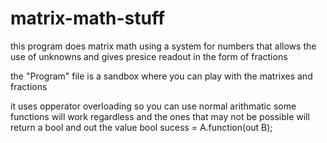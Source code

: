 # matrix-math-stuff
this program does matrix math using a system for numbers that allows the use of unknowns and gives presice readout in the form of fractions

the "Program" file is a sandbox where you can play with the matrixes and fractions

it uses opperator overloading so you can use normal arithmatic
some functions will work regardless and the ones that may not be possible will return a bool and out the value
bool sucess = A.function(out B);
